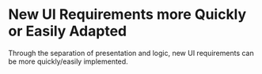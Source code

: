 # New UI Requirements more Quickly or Easily Adapted

Through the separation of presentation and logic, new UI requirements can be more quickly/easily implemented.

